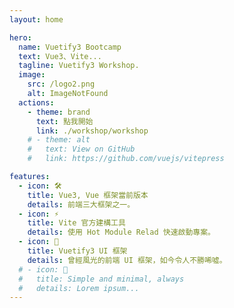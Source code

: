```yaml
---
layout: home

hero:
  name: Vuetify3 Bootcamp
  text: Vue3、Vite...
  tagline: Vuetify3 Workshop.
  image:
    src: /logo2.png
    alt: ImageNotFound
  actions:
    - theme: brand
      text: 點我開始
      link: ./workshop/workshop
    # - theme: alt
    #   text: View on GitHub
    #   link: https://github.com/vuejs/vitepress

features:
  - icon: 🛠️
    title: Vue3, Vue 框架當前版本 
    details: 前端三大框架之一。
  - icon: ⚡️
    title: Vite 官方建構工具
    details: 使用 Hot Module Relad 快速啟動專案。
  - icon: 🖖
    title: Vuetify3 UI 框架
    details: 曾經風光的前端 UI 框架，如今令人不勝唏噓。
  # - icon: 🧶
  #   title: Simple and minimal, always
  #   details: Lorem ipsum...
---
```



